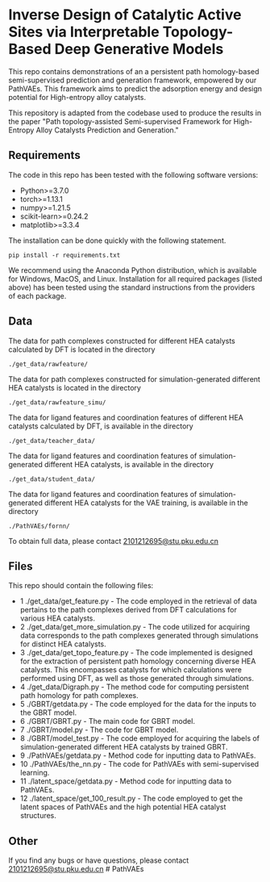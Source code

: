 # Inverse Design of Catalytic Active Sites via Interpretable Topology-Based Deep Generative Models
This repo contains demonstrations of an a persistent path homology-based semi-supervised prediction and generation framework, empowered by our PathVAEs. This framework aims to predict the adsorption energy and design potential for High-entropy alloy catalysts.

This repository is adapted from the codebase used to produce the results in the paper "Path topology-assisted Semi-supervised Framework for High-Entropy Alloy Catalysts Prediction and Generation."

## Requirements

The code in this repo has been tested with the following software versions:
- Python>=3.7.0
- torch>=1.13.1
- numpy>=1.21.5
- scikit-learn>=0.24.2
- matplotlib>=3.3.4

The installation can be done quickly with the following statement.
```
pip install -r requirements.txt
```

We recommend using the Anaconda Python distribution, which is available for Windows, MacOS, and Linux. Installation for all required packages (listed above) has been tested using the standard instructions from the providers of each package.

## Data

The data for path complexes constructed for different HEA catalysts calculated by DFT is located in the directory
```
./get_data/rawfeature/
```
The data for path complexes constructed for simulation-generated different HEA catalysts is located in the directory
```
./get_data/rawfeature_simu/
```
The data for ligand features and coordination features of different HEA catalysts calculated by DFT, is available in the directory
```
./get_data/teacher_data/
```
The data for ligand features and coordination features of simulation-generated different HEA catalysts, is available in the directory
```
./get_data/student_data/
```
The data for ligand features and coordination features of simulation-generated different HEA catalysts for the VAE training, is available in the directory
```
./PathVAEs/fornn/
```
To obtain full data, please contact 2101212695@stu.pku.edu.cn 


## Files

This repo should contain the following files:
- 1 ./get_data/get_feature.py - The code employed in the retrieval of data pertains to the path complexes derived from DFT calculations for various HEA catalysts.
- 2 ./get_data/get_more_simulation.py - The code utilized for acquiring data corresponds to the path complexes generated through simulations for distinct HEA catalysts.
- 3 ./get_data/get_topo_feature.py - The code implemented is designed for the extraction of persistent path homology concerning diverse HEA catalysts. This encompasses catalysts for which calculations were performed using DFT, as well as those generated through simulations.
- 4 ./get_data/Digraph.py - The method code for computing persistent path homology for path complexes.
- 5 ./GBRT/getdata.py - The code employed for the data for the inputs to the GBRT model.
- 6 ./GBRT/GBRT.py - The main code for GBRT model.
- 7 ./GBRT/model.py - The code for GBRT model.
- 8 ./GBRT/model_test.py - The code employed for acquiring the labels of simulation-generated different HEA catalysts by trained GBRT.
- 9 ./PathVAEs/getdata.py - Method code for inputting data to PathVAEs.
- 10 ./PathVAEs/the_nn.py - The code for PathVAEs with semi-supervised learning.
- 11 ./latent_space/getdata.py - Method code for inputting data to PathVAEs.
- 12 ./latent_space/get_100_result.py - The code employed to get the latent spaces of PathVAEs and the high potential HEA catalyst structures.

## Other 

If you find any bugs or have questions, please contact 2101212695@stu.pku.edu.cn # PathVAEs
